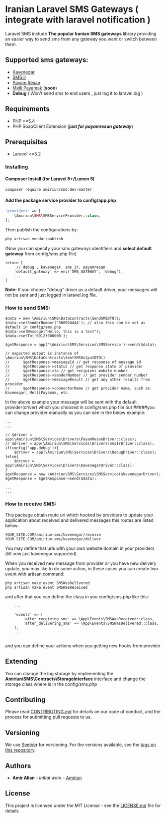 # Iranian Laravel SMS Gateways ( integrate with laravel notification )


Laravel SMS include **The popular Iranian SMS gateways** library providing an easier way to send sms from any gateway you want or switch between them.


## Supported sms gateways:
- [Kavenegar](http://kavenegar.com/)
- [SMS.ir](http://sms.ir/)
- [Payam Resan](http://payam-resan.com/)
- [Melli Payamak](https://www.melipayamak.com/) (**soon**)
- **Debug** ( Won't send sms to end users , just log it to laravel.log )

## Requirements

- PHP >=5.4
- PHP SoapClient Extension (***just for payamresan gateway***)

## Prerequisites

- Laravel >=5.2



### Installing

#### Composer Install (for Laravel 5+/Lumen 5)

```shell
composer require amiriun/sms:dev-master
```



#### Add the package service provider to config/app.php
```php
'providers' => [
	\Amiriun\SMS\SMSServiceProvider::class,
];
```


Then publish the configurations by:
```bash
php artisan vendor:publish
```
(Now you can specify your sms gateways identifiers and **select default gateway** from config/sms.php file) 


```
return [
     // debug , kavenegar, sms_ir, payamresan
    'default_gateway' => env('SMS_GATEWAY', 'debug'),
    ...
]
```

**Note:** If you choose "debug" driver as a default driver, your messages will not be sent and just logged in laravel.log file.

### How to send SMS:

```
$data = new \Amiriun\SMS\DataContracts\SendSMSDTO();
$data->setSenderNumber('300024444'); // also this can be set as default in config/sms.php
$data->setMessage("Hello, this is a test");
$data->setTo('09123000000');

$getResponse = app('\Amiriun\SMS\Services\SMSService')->send($data);

// expected output is instance of \Amiriun\SMS\DataContracts\SentSMSOutputDTO()
//      $getResponse->messageId // get response of message id
//      $getResponse->status // get response state of provider
//      $getResponse->to // get recipient mobile number
//      $getResponse->senderNumber // get provider sender number
//      $getResponse->messageResult // get any other results from provider
//      $getResponse->connectorName // get provider name, such as: Kavenegar, MelliPayamak, etc.

```

In the above example your message will be sent with the default provider(driver) which you choosed in config/sms.php file but
#####you can change provider manually as you can see in the below example:

```
...
...

// $driver = app(\Amiriun\SMS\Services\Drivers\PayamResanDriver::class);
// $driver = app(\Amiriun\SMS\Services\Drivers\SmsIrDriver::class);
if(config('app.debug')){
    $driver = app(\Amiriun\SMS\Services\Drivers\DebugDriver::class);
}else{
    $driver = app(\Amiriun\SMS\Services\Drivers\KavenegarDriver::class);
}
$getResponse = new \Amiriun\SMS\Services\SMSService($kavenegarDriver);
$getResponse = $getResponse->send($data);

...
...

```


### How to receive SMS:

This package obtain route uri which hooked by providers to update your application about received and delivered messages
this routes are listed below:
```
YOUR_SITE.COM/amiriun-sms/kavenegar/receive
YOUR_SITE.COM/amiriun-sms/kavenegar/deliver
```
You may define that urls with your own website domain in your providers (till now just kavenegar supported)

When you received new message from provider or you have new delivery update, you may like to do some action, in these cases you can create two event with artisan command:
```
php artisan make:event SMSWasDelivered
php artisan make:event SMSWasReceived
```
and after that you can define the class in you config/sms.php like this:
```
	...
	
    'events' => [
        'after_receiving_sms' => \App\Events\SMSWasReceived::class,
        'after_delivering_sms' => \App\Events\SMSWasDelivered::class,
    ],
    ...
    
```
and you can define your actions when you getting new hooks from provider

## Extending

You can change the log storage by implementing the **Amiriun\SMS\Contracts\StorageInterface** interface and change the storage class where is in the config/sms.php

## Contributing

Please read [CONTRIBUTING.md](https://gist.github.com/PurpleBooth/b24679402957c63ec426) for details on our code of conduct, and the process for submitting pull requests to us.

## Versioning

We use [SemVer](http://semver.org/) for versioning. For the versions available, see the [tags on this repository](https://github.com/your/project/tags). 

## Authors

* **Amir Alian** - *Initial work* - [Amiriun](https://github.com/amiriun)

## License

This project is licensed under the MIT License - see the [LICENSE.md](LICENSE.md) file for details

